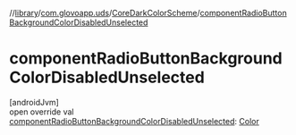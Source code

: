 //[library](../../../index.md)/[com.glovoapp.uds](../index.md)/[CoreDarkColorScheme](index.md)/[componentRadioButtonBackgroundColorDisabledUnselected](component-radio-button-background-color-disabled-unselected.md)

# componentRadioButtonBackgroundColorDisabledUnselected

[androidJvm]\
open override val [componentRadioButtonBackgroundColorDisabledUnselected](component-radio-button-background-color-disabled-unselected.md): [Color](https://developer.android.com/reference/kotlin/androidx/compose/ui/graphics/Color.html)
